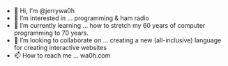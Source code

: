 - 👋 Hi, I’m @jerrywa0h
- 👀 I’m interested in ... programming & ham radio
- 🌱 I’m currently learning ... how to stretch my 60 years of computer programming to 70 years.
- 💞️ I’m looking to collaborate on ... creating a new (all-inclusive) language for creating interactive websites
- 📫 How to reach me ... wa0h.com

<!---
jerrywa0h/jerrywa0h is a ✨ special ✨ repository because its `README.md` (this file) appears on your GitHub profile.
You can click the Preview link to take a look at your changes.
--->
